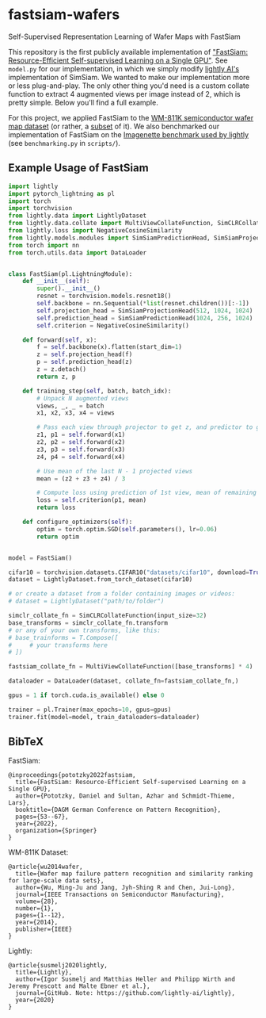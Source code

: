 # fastsiam-wafers
Self-Supervised Representation Learning of Wafer Maps with FastSiam

This repository is the first publicly available implementation of ["FastSiam: Resource-Efficient Self-supervised Learning on a Single GPU"](https://link.springer.com/chapter/10.1007/978-3-031-16788-1_4). See `model.py` for our implementation, in which we simply modify [lightly AI's](https://github.com/lightly-ai/lightly) implementation of SimSiam. We wanted to make our implementation more or less plug-and-play. The only other thing you'd need is a custom collate function to extract 4 augmented views per image instead of 2, which is pretty simple. Below you'll find a full example.

For this project, we applied FastSiam to the [WM-811K semiconductor wafer map dataset](http://mirlab.org/dataset/public/) (or rather, a [subset](https://www.kaggle.com/datasets/mohammedfariskhan/wm811k-clean-subset) of it). We also benchmarked our implementation of FastSiam on the [Imagenette benchmark used by lightly](https://docs.lightly.ai/self-supervised-learning/getting_started/benchmarks.html#imagenette) (see `benchmarking.py` in `scripts/`).


## Example Usage of FastSiam

```python
import lightly
import pytorch_lightning as pl
import torch
import torchvision
from lightly.data import LightlyDataset
from lightly.data.collate import MultiViewCollateFunction, SimCLRCollateFunction
from lightly.loss import NegativeCosineSimilarity
from lightly.models.modules import SimSiamPredictionHead, SimSiamProjectionHead
from torch import nn
from torch.utils.data import DataLoader


class FastSiam(pl.LightningModule):
    def __init__(self):
        super().__init__()
        resnet = torchvision.models.resnet18()
        self.backbone = nn.Sequential(*list(resnet.children())[:-1])
        self.projection_head = SimSiamProjectionHead(512, 1024, 1024)
        self.prediction_head = SimSiamPredictionHead(1024, 256, 1024)
        self.criterion = NegativeCosineSimilarity()

    def forward(self, x):
        f = self.backbone(x).flatten(start_dim=1)
        z = self.projection_head(f)
        p = self.prediction_head(z)
        z = z.detach()
        return z, p

    def training_step(self, batch, batch_idx):
        # Unpack N augmented views
        views, _, _ = batch
        x1, x2, x3, x4 = views

        # Pass each view through projector to get z, and predictor to get p
        z1, p1 = self.forward(x1)
        z2, p2 = self.forward(x2)
        z3, p3 = self.forward(x3)
        z4, p4 = self.forward(x4)

        # Use mean of the last N - 1 projected views
        mean = (z2 + z3 + z4) / 3

        # Compute loss using prediction of 1st view, mean of remaining projected views
        loss = self.criterion(p1, mean)
        return loss

    def configure_optimizers(self):
        optim = torch.optim.SGD(self.parameters(), lr=0.06)
        return optim


model = FastSiam()

cifar10 = torchvision.datasets.CIFAR10("datasets/cifar10", download=True)
dataset = LightlyDataset.from_torch_dataset(cifar10)

# or create a dataset from a folder containing images or videos:
# dataset = LightlyDataset("path/to/folder")

simclr_collate_fn = SimCLRCollateFunction(input_size=32)
base_transforms = simclr_collate_fn.transform
# or any of your own transforms, like this:
# base_trainforms = T.Compose([
#     # your transforms here
# ])

fastsiam_collate_fn = MultiViewCollateFunction([base_transforms] * 4)

dataloader = DataLoader(dataset, collate_fn=fastsiam_collate_fn,)

gpus = 1 if torch.cuda.is_available() else 0

trainer = pl.Trainer(max_epochs=10, gpus=gpus)
trainer.fit(model=model, train_dataloaders=dataloader)
```

## BibTeX
FastSiam:
```TeX
@inproceedings{pototzky2022fastsiam,
  title={FastSiam: Resource-Efficient Self-supervised Learning on a Single GPU},
  author={Pototzky, Daniel and Sultan, Azhar and Schmidt-Thieme, Lars},
  booktitle={DAGM German Conference on Pattern Recognition},
  pages={53--67},
  year={2022},
  organization={Springer}
}
```

WM-811K Dataset:
```
@article{wu2014wafer,
  title={Wafer map failure pattern recognition and similarity ranking for large-scale data sets},
  author={Wu, Ming-Ju and Jang, Jyh-Shing R and Chen, Jui-Long},
  journal={IEEE Transactions on Semiconductor Manufacturing},
  volume={28},
  number={1},
  pages={1--12},
  year={2014},
  publisher={IEEE}
}
```


Lightly: 
```TeX
@article{susmelj2020lightly,
  title={Lightly},
  author={Igor Susmelj and Matthias Heller and Philipp Wirth and Jeremy Prescott and Malte Ebner et al.},
  journal={GitHub. Note: https://github.com/lightly-ai/lightly},
  year={2020}
}
```


